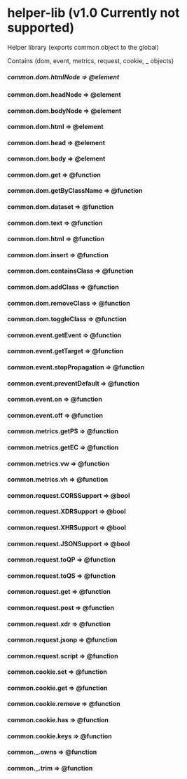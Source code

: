 # helper-lib (v1.0 Currently not supported)
Helper library (exports common object to the global)

Contains (dom, event, metrics, request, cookie, _ objects)

##### common.dom.htmlNode => @element
#### common.dom.headNode => @element
#### common.dom.bodyNode => @element
#### common.dom.html => @element
#### common.dom.head => @element
#### common.dom.body => @element
#### common.dom.get => @function
#### common.dom.getByClassName => @function
#### common.dom.dataset => @function
#### common.dom.text => @function
#### common.dom.html => @function
#### common.dom.insert => @function
#### common.dom.containsClass => @function
#### common.dom.addClass => @function
#### common.dom.removeClass => @function
#### common.dom.toggleClass => @function


#### common.event.getEvent => @function
#### common.event.getTarget => @function
#### common.event.stopPropagation => @function
#### common.event.preventDefault => @function
#### common.event.on => @function
#### common.event.off => @function


#### common.metrics.getPS => @function
#### common.metrics.getEC => @function
#### common.metrics.vw => @function
#### common.metrics.vh => @function


#### common.request.CORSSupport => @bool
#### common.request.XDRSupport => @bool
#### common.request.XHRSupport => @bool
#### common.request.JSONSupport => @bool
#### common.request.toQP => @function
#### common.request.toQS => @function
#### common.request.get => @function
#### common.request.post => @function
#### common.request.xdr => @function
#### common.request.jsonp => @function
#### common.request.script => @function


#### common.cookie.set => @function
#### common.cookie.get => @function
#### common.cookie.remove => @function
#### common.cookie.has => @function
#### common.cookie.keys => @function


#### common._.owns => @function
#### common._.trim => @function

